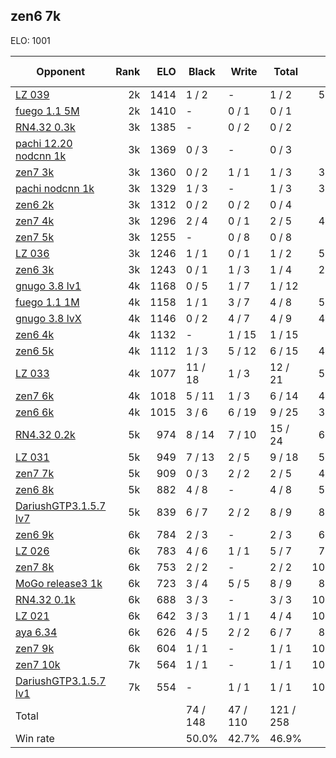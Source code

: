 ## zen6 7k ##

ELO: 1001

Opponent | Rank | ELO | Black | Write | Total | Win rate
---------|-----:|----:|-------|-------|-------|-------:
[LZ 039](LZ%20039.md) | 2k | 1414 | 1 / 2 | - | 1 / 2 | 50.0%
[fuego 1.1 5M](fuego%201.1%205M.md) | 2k | 1410 | - | 0 / 1 | 0 / 1 | 0.0%
[RN4.32 0.3k](RN4.32%200.3k.md) | 3k | 1385 | - | 0 / 2 | 0 / 2 | 0.0%
[pachi 12.20 nodcnn 1k](pachi%2012.20%20nodcnn%201k.md) | 3k | 1369 | 0 / 3 | - | 0 / 3 | 0.0%
[zen7 3k](zen7%203k.md) | 3k | 1360 | 0 / 2 | 1 / 1 | 1 / 3 | 33.3%
[pachi nodcnn 1k](pachi%20nodcnn%201k.md) | 3k | 1329 | 1 / 3 | - | 1 / 3 | 33.3%
[zen6 2k](zen6%202k.md) | 3k | 1312 | 0 / 2 | 0 / 2 | 0 / 4 | 0.0%
[zen7 4k](zen7%204k.md) | 3k | 1296 | 2 / 4 | 0 / 1 | 2 / 5 | 40.0%
[zen7 5k](zen7%205k.md) | 3k | 1255 | - | 0 / 8 | 0 / 8 | 0.0%
[LZ 036](LZ%20036.md) | 3k | 1246 | 1 / 1 | 0 / 1 | 1 / 2 | 50.0%
[zen6 3k](zen6%203k.md) | 3k | 1243 | 0 / 1 | 1 / 3 | 1 / 4 | 25.0%
[gnugo 3.8 lv1](gnugo%203.8%20lv1.md) | 4k | 1168 | 0 / 5 | 1 / 7 | 1 / 12 | 8.3%
[fuego 1.1 1M](fuego%201.1%201M.md) | 4k | 1158 | 1 / 1 | 3 / 7 | 4 / 8 | 50.0%
[gnugo 3.8 lvX](gnugo%203.8%20lvX.md) | 4k | 1146 | 0 / 2 | 4 / 7 | 4 / 9 | 44.4%
[zen6 4k](zen6%204k.md) | 4k | 1132 | - | 1 / 15 | 1 / 15 | 6.7%
[zen6 5k](zen6%205k.md) | 4k | 1112 | 1 / 3 | 5 / 12 | 6 / 15 | 40.0%
[LZ 033](LZ%20033.md) | 4k | 1077 | 11 / 18 | 1 / 3 | 12 / 21 | 57.1%
[zen7 6k](zen7%206k.md) | 4k | 1018 | 5 / 11 | 1 / 3 | 6 / 14 | 42.9%
[zen6 6k](zen6%206k.md) | 4k | 1015 | 3 / 6 | 6 / 19 | 9 / 25 | 36.0%
[RN4.32 0.2k](RN4.32%200.2k.md) | 5k | 974 | 8 / 14 | 7 / 10 | 15 / 24 | 62.5%
[LZ 031](LZ%20031.md) | 5k | 949 | 7 / 13 | 2 / 5 | 9 / 18 | 50.0%
[zen7 7k](zen7%207k.md) | 5k | 909 | 0 / 3 | 2 / 2 | 2 / 5 | 40.0%
[zen6 8k](zen6%208k.md) | 5k | 882 | 4 / 8 | - | 4 / 8 | 50.0%
[DariushGTP3.1.5.7 lv7](DariushGTP3.1.5.7%20lv7.md) | 5k | 839 | 6 / 7 | 2 / 2 | 8 / 9 | 88.9%
[zen6 9k](zen6%209k.md) | 6k | 784 | 2 / 3 | - | 2 / 3 | 66.7%
[LZ 026](LZ%20026.md) | 6k | 783 | 4 / 6 | 1 / 1 | 5 / 7 | 71.4%
[zen7 8k](zen7%208k.md) | 6k | 753 | 2 / 2 | - | 2 / 2 | 100.0%
[MoGo release3 1k](MoGo%20release3%201k.md) | 6k | 723 | 3 / 4 | 5 / 5 | 8 / 9 | 88.9%
[RN4.32 0.1k](RN4.32%200.1k.md) | 6k | 688 | 3 / 3 | - | 3 / 3 | 100.0%
[LZ 021](LZ%20021.md) | 6k | 642 | 3 / 3 | 1 / 1 | 4 / 4 | 100.0%
[aya 6.34](aya%206.34.md) | 6k | 626 | 4 / 5 | 2 / 2 | 6 / 7 | 85.7%
[zen7 9k](zen7%209k.md) | 6k | 604 | 1 / 1 | - | 1 / 1 | 100.0%
[zen7 10k](zen7%2010k.md) | 7k | 564 | 1 / 1 | - | 1 / 1 | 100.0%
[DariushGTP3.1.5.7 lv1](DariushGTP3.1.5.7%20lv1.md) | 7k | 554 | - | 1 / 1 | 1 / 1 | 100.0%
Total | | | 74 / 148 | 47 / 110 | 121 / 258 | 
Win rate| | | 50.0% | 42.7% | 46.9% | 
